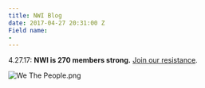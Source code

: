 ```yaml
---
title: NWI Blog
date: 2017-04-27 20:31:00 Z
Field name:
- 
---
```


4.27.17:  **NWI is 270 members strong.** [Join our resistance](http://nwindivisible.org/become-a-member.html). 

![We The People.png](/uploads/We%20The%20People.png)

 